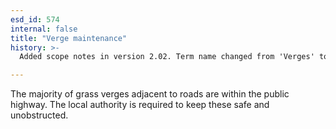 ```yaml
---
esd_id: 574
internal: false
title: "Verge maintenance"
history: >-
  Added scope notes in version 2.02. Term name changed from 'Verges' to 'Roads - verges - maintenance' in version 3.00. Name changed to 'Verge maintenance' in version 4.00.

---
```


The majority of grass verges adjacent to roads are within the public highway. The local authority is required to keep these safe and unobstructed.

